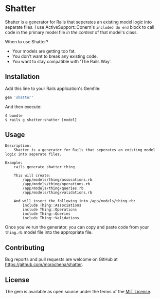 # Shatter

Shatter is a generator for Rails that seperates an existing model logic into separate files. I use ActiveSupport::Conern's `included do end` block to call code in the primary model file  *in the context* of that model's class. 

When to use Shatter? 
- Your models are getting too fat.
- You don't want to break any existing code.
- You want to stay compatible with 'The Rails Way'. 

## Installation

Add this line to your Rails application's Gemfile:

```ruby
gem 'shatter'
```

And then execute:

    $ bundle
    $ rails g shatter:shatter [model]

## Usage

```
Description:
    Shatter is a generator for Rails that seperates an existing model logic into separate files. 

Example:
    rails generate shatter thing

    This will create:
        /app/models/thing/assocations.rb
        /app/models/thing/operations.rb
        /app/models/thing/queries.rb
        /app/models/thing/validations.rb

    And will insert the following into /app/models/thing.rb:
        include Thing::Associations
        include Thing::Operations
        include Thing::Queries
        include Thing::Validations
```

Once you've run the generator, you can copy and paste code from your `thing.rb` model file into the appropriate file.  

## Contributing

Bug reports and pull requests are welcome on GitHub at https://github.com/morochena/shatter.

## License

The gem is available as open source under the terms of the [MIT License](http://opensource.org/licenses/MIT).
